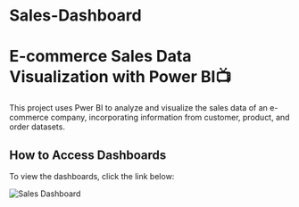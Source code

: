 # Sales-Dashboard
# E-commerce Sales Data Visualization with Power BI📺

This project uses Pwer BI to analyze and visualize the sales data of an e-commerce company, incorporating information from customer, product, and order datasets.


## How to Access Dashboards

To view the dashboards, click the link below:

![Sales Dashboard]([images/sales_dashboard.png](https://github.com/meghana-sid12/Sales-Dashboard/blob/main/sales_dashboard.png))

